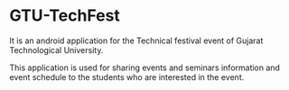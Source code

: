 # GTU-TechFest

It is an android application for the Technical festival event of Gujarat Technological University. 

This application is used for sharing events and seminars information and event schedule to the students who are interested in the event.


